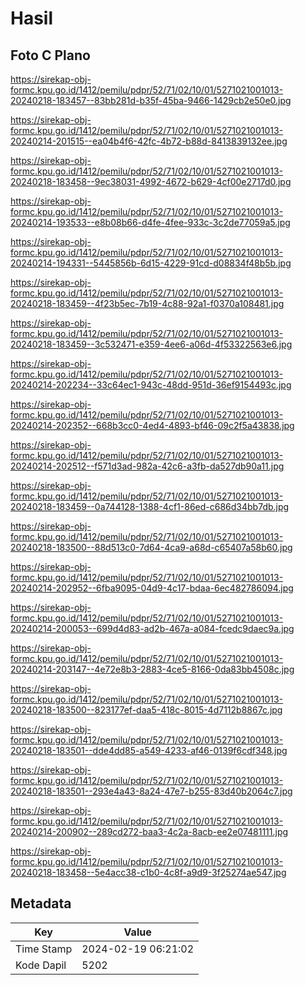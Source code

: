 # Hasil

## Foto C Plano

https://sirekap-obj-formc.kpu.go.id/1412/pemilu/pdpr/52/71/02/10/01/5271021001013-20240218-183457--83bb281d-b35f-45ba-9466-1429cb2e50e0.jpg

https://sirekap-obj-formc.kpu.go.id/1412/pemilu/pdpr/52/71/02/10/01/5271021001013-20240214-201515--ea04b4f6-42fc-4b72-b88d-8413839132ee.jpg

https://sirekap-obj-formc.kpu.go.id/1412/pemilu/pdpr/52/71/02/10/01/5271021001013-20240218-183458--9ec38031-4992-4672-b629-4cf00e2717d0.jpg

https://sirekap-obj-formc.kpu.go.id/1412/pemilu/pdpr/52/71/02/10/01/5271021001013-20240214-193533--e8b08b66-d4fe-4fee-933c-3c2de77059a5.jpg

https://sirekap-obj-formc.kpu.go.id/1412/pemilu/pdpr/52/71/02/10/01/5271021001013-20240214-194331--5445856b-6d15-4229-91cd-d08834f48b5b.jpg

https://sirekap-obj-formc.kpu.go.id/1412/pemilu/pdpr/52/71/02/10/01/5271021001013-20240218-183459--4f23b5ec-7b19-4c88-92a1-f0370a108481.jpg

https://sirekap-obj-formc.kpu.go.id/1412/pemilu/pdpr/52/71/02/10/01/5271021001013-20240218-183459--3c532471-e359-4ee6-a06d-4f53322563e6.jpg

https://sirekap-obj-formc.kpu.go.id/1412/pemilu/pdpr/52/71/02/10/01/5271021001013-20240214-202234--33c64ec1-943c-48dd-951d-36ef9154493c.jpg

https://sirekap-obj-formc.kpu.go.id/1412/pemilu/pdpr/52/71/02/10/01/5271021001013-20240214-202352--668b3cc0-4ed4-4893-bf46-09c2f5a43838.jpg

https://sirekap-obj-formc.kpu.go.id/1412/pemilu/pdpr/52/71/02/10/01/5271021001013-20240214-202512--f571d3ad-982a-42c6-a3fb-da527db90a11.jpg

https://sirekap-obj-formc.kpu.go.id/1412/pemilu/pdpr/52/71/02/10/01/5271021001013-20240218-183459--0a744128-1388-4cf1-86ed-c686d34bb7db.jpg

https://sirekap-obj-formc.kpu.go.id/1412/pemilu/pdpr/52/71/02/10/01/5271021001013-20240218-183500--88d513c0-7d64-4ca9-a68d-c65407a58b60.jpg

https://sirekap-obj-formc.kpu.go.id/1412/pemilu/pdpr/52/71/02/10/01/5271021001013-20240214-202952--6fba9095-04d9-4c17-bdaa-6ec482786094.jpg

https://sirekap-obj-formc.kpu.go.id/1412/pemilu/pdpr/52/71/02/10/01/5271021001013-20240214-200053--699d4d83-ad2b-467a-a084-fcedc9daec9a.jpg

https://sirekap-obj-formc.kpu.go.id/1412/pemilu/pdpr/52/71/02/10/01/5271021001013-20240214-203147--4e72e8b3-2883-4ce5-8166-0da83bb4508c.jpg

https://sirekap-obj-formc.kpu.go.id/1412/pemilu/pdpr/52/71/02/10/01/5271021001013-20240218-183500--823177ef-daa5-418c-8015-4d7112b8867c.jpg

https://sirekap-obj-formc.kpu.go.id/1412/pemilu/pdpr/52/71/02/10/01/5271021001013-20240218-183501--dde4dd85-a549-4233-af46-0139f6cdf348.jpg

https://sirekap-obj-formc.kpu.go.id/1412/pemilu/pdpr/52/71/02/10/01/5271021001013-20240218-183501--293e4a43-8a24-47e7-b255-83d40b2064c7.jpg

https://sirekap-obj-formc.kpu.go.id/1412/pemilu/pdpr/52/71/02/10/01/5271021001013-20240214-200902--289cd272-baa3-4c2a-8acb-ee2e07481111.jpg

https://sirekap-obj-formc.kpu.go.id/1412/pemilu/pdpr/52/71/02/10/01/5271021001013-20240218-183458--5e4acc38-c1b0-4c8f-a9d9-3f25274ae547.jpg


## Metadata

| Key        | Value               |
| ---------- | ------------------- |
| Time Stamp | 2024-02-19 06:21:02 |
| Kode Dapil | 5202                |



